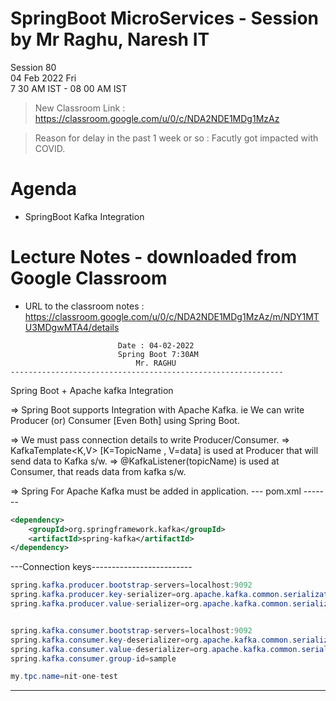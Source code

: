 # SpringBoot MicroServices - Session by Mr Raghu, Naresh IT

Session 80 \
04 Feb 2022 Fri \
7 30 AM IST - 08 00 AM IST

> New Classroom Link : https://classroom.google.com/u/0/c/NDA2NDE1MDg1MzAz

> Reason for delay in the past 1 week or so : Facutly got impacted with COVID.

# Agenda

* SpringBoot Kafka Integration

# Lecture Notes - downloaded from Google Classroom

* URL to the classroom notes : https://classroom.google.com/u/0/c/NDA2NDE1MDg1MzAz/m/NDY1MTU3MDgwMTA4/details

```
						Date : 04-02-2022
						Spring Boot 7:30AM
 						    Mr. RAGHU
-------------------------------------------------------------
```
Spring Boot + Apache kafka Integration

=> Spring Boot supports Integration with Apache Kafka.
ie We can write Producer (or) Consumer [Even Both] using Spring Boot.

=> We must pass connection details to write Producer/Consumer.
=> KafkaTemplate<K,V> [K=TopicName , V=data] is used at Producer
that will send data to Kafka s/w.
=> @KafkaListener(topicName) is used at Consumer, that reads data from kafka s/w.

=> Spring For Apache Kafka must be added in application.
--- pom.xml -------
```xml
<dependency>
	<groupId>org.springframework.kafka</groupId>
	<artifactId>spring-kafka</artifactId>
</dependency>
```
---Connection keys-------------------------
```java
spring.kafka.producer.bootstrap-servers=localhost:9092
spring.kafka.producer.key-serializer=org.apache.kafka.common.serialization.StringSerializer
spring.kafka.producer.value-serializer=org.apache.kafka.common.serialization.StringSerializer


spring.kafka.consumer.bootstrap-servers=localhost:9092
spring.kafka.consumer.key-deserializer=org.apache.kafka.common.serialization.StringDeserializer
spring.kafka.consumer.value-deserializer=org.apache.kafka.common.serialization.StringDeserializer
spring.kafka.consumer.group-id=sample

my.tpc.name=nit-one-test
```
-----------------------------------------------
